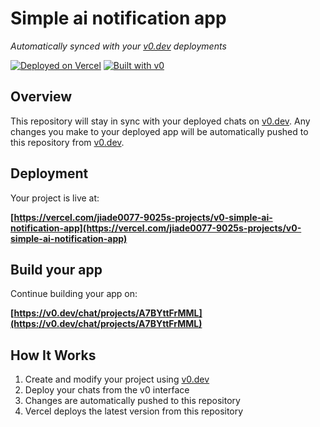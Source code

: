 # Simple ai notification app

*Automatically synced with your [v0.dev](https://v0.dev) deployments*

[![Deployed on Vercel](https://img.shields.io/badge/Deployed%20on-Vercel-black?style=for-the-badge&logo=vercel)](https://vercel.com/jiade0077-9025s-projects/v0-simple-ai-notification-app)
[![Built with v0](https://img.shields.io/badge/Built%20with-v0.dev-black?style=for-the-badge)](https://v0.dev/chat/projects/A7BYttFrMML)

## Overview

This repository will stay in sync with your deployed chats on [v0.dev](https://v0.dev).
Any changes you make to your deployed app will be automatically pushed to this repository from [v0.dev](https://v0.dev).

## Deployment

Your project is live at:

**[https://vercel.com/jiade0077-9025s-projects/v0-simple-ai-notification-app](https://vercel.com/jiade0077-9025s-projects/v0-simple-ai-notification-app)**

## Build your app

Continue building your app on:

**[https://v0.dev/chat/projects/A7BYttFrMML](https://v0.dev/chat/projects/A7BYttFrMML)**

## How It Works

1. Create and modify your project using [v0.dev](https://v0.dev)
2. Deploy your chats from the v0 interface
3. Changes are automatically pushed to this repository
4. Vercel deploys the latest version from this repository